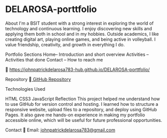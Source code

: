 # DELAROSA-porttfolio
About I'm a BSIT student with a strong interest in exploring the world of technology and continuous learning. I enjoy discovering new skills and applying them both in school and in my hobbies. Outside academics, I like creating digital art, playing online games, and being active in volleyball. I value friendship, creativity, and growth in everything I do.

Portfolio Sections Home– Introduction and short overview
Activities – Activities that done Contact – How to reach me

🔗 https://johnpatrickdelarosa783-hub.github.io/DELAROSA-porttfolio/

Repository
🔗[ GitHub Repository](https://github.com/johnpatrickdelarosa783-hub/DELAROSA-porttfolio)

Technologies Used

HTML
CSS3
JavaScript
Reflection
This project helped me understand how to use GitHub for version control and hosting. I learned how to structure a responsive website, upload files to a repository, and deploy using GitHub Pages. It also gave me hands-on experience in making my portfolio accessible online, which will be useful for future professional opportunities.

Contact
📧 Email: johnpatrickdelarosa783@gmail.com

